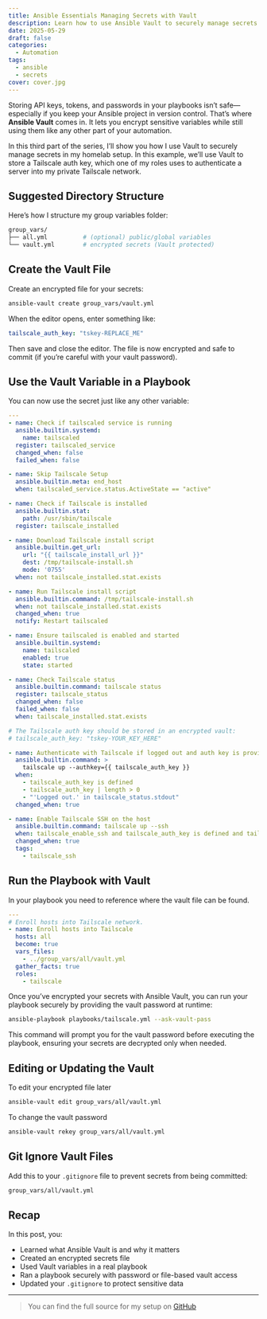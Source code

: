 ```yaml
---
title: Ansible Essentials Managing Secrets with Vault
description: Learn how to use Ansible Vault to securely manage secrets in your playbooks.
date: 2025-05-29
draft: false
categories:
  - Automation
tags:
  - ansible
  - secrets
cover: cover.jpg
---
```


Storing API keys, tokens, and passwords in your playbooks isn’t safe—especially if you keep your Ansible project in version control. That’s where **Ansible Vault** comes in. It lets you encrypt sensitive variables while still using them like any other part of your automation.

In this third part of the series, I’ll show you how I use Vault to securely manage secrets in my homelab setup. In this example, we’ll use Vault to store a Tailscale auth key, which one of my roles uses to authenticate a server into my private Tailscale network.

## Suggested Directory Structure

Here’s how I structure my group variables folder:

```bash
group_vars/
├── all.yml          # (optional) public/global variables
└── vault.yml        # encrypted secrets (Vault protected)
```

## Create the Vault File

Create an encrypted file for your secrets:

```bash
ansible-vault create group_vars/vault.yml
```

When the editor opens, enter something like:

```yaml {filename="vault.yml"}
tailscale_auth_key: "tskey-REPLACE_ME"
```

Then save and close the editor. The file is now encrypted and safe to commit (if you’re careful with your vault password).

## Use the Vault Variable in a Playbook

You can now use the secret just like any other variable:

```yaml {filename="task.yml"}
---
- name: Check if tailscaled service is running
  ansible.builtin.systemd:
    name: tailscaled
  register: tailscaled_service
  changed_when: false
  failed_when: false

- name: Skip Tailscale Setup
  ansible.builtin.meta: end_host
  when: tailscaled_service.status.ActiveState == "active"

- name: Check if Tailscale is installed
  ansible.builtin.stat:
    path: /usr/sbin/tailscale
  register: tailscale_installed

- name: Download Tailscale install script
  ansible.builtin.get_url:
    url: "{{ tailscale_install_url }}"
    dest: /tmp/tailscale-install.sh
    mode: '0755'
  when: not tailscale_installed.stat.exists

- name: Run Tailscale install script
  ansible.builtin.command: /tmp/tailscale-install.sh
  when: not tailscale_installed.stat.exists
  changed_when: true
  notify: Restart tailscaled

- name: Ensure tailscaled is enabled and started
  ansible.builtin.systemd:
    name: tailscaled
    enabled: true
    state: started

- name: Check Tailscale status
  ansible.builtin.command: tailscale status
  register: tailscale_status
  changed_when: false
  failed_when: false
  when: tailscale_installed.stat.exists

# The Tailscale auth key should be stored in an encrypted vault:
# tailscale_auth_key: "tskey-YOUR_KEY_HERE"

- name: Authenticate with Tailscale if logged out and auth key is provided
  ansible.builtin.command: >
    tailscale up --authkey={{ tailscale_auth_key }}
  when:
    - tailscale_auth_key is defined
    - tailscale_auth_key | length > 0
    - "'Logged out.' in tailscale_status.stdout"
  changed_when: true

- name: Enable Tailscale SSH on the host
  ansible.builtin.command: tailscale up --ssh
  when: tailscale_enable_ssh and tailscale_auth_key is defined and tailscale_installed.stat.exists
  changed_when: true
  tags:
    - tailscale_ssh
```

## Run the Playbook with Vault

In your playbook you need to reference where the vault file can be found.

```yaml {filename="tailscale.yml"}
---
# Enroll hosts into Tailscale network.
- name: Enroll hosts into Tailscale
  hosts: all
  become: true
  vars_files:
    - ../group_vars/all/vault.yml
  gather_facts: true
  roles:
    - tailscale
```

Once you’ve encrypted your secrets with Ansible Vault, you can run your playbook securely by providing the vault password at runtime:

```bash
ansible-playbook playbooks/tailscale.yml --ask-vault-pass
```

This command will prompt you for the vault password before executing the playbook, ensuring your secrets are decrypted only when needed.

## Editing or Updating the Vault

To edit your encrypted file later

```bash
ansible-vault edit group_vars/all/vault.yml
```

To change the vault password

```bash
ansible-vault rekey group_vars/all/vault.yml
```

## Git Ignore Vault Files

Add this to your `.gitignore` file to prevent secrets from being committed:

```bash
group_vars/all/vault.yml
```

## Recap

In this post, you:

- Learned what Ansible Vault is and why it matters
- Created an encrypted secrets file
- Used Vault variables in a real playbook
- Ran a playbook securely with password or file-based vault access
- Updated your `.gitignore` to protect sensitive data

---

> You can find the full source for my setup on [GitHub](https://github.com/svenvg93/ansible-homelab)